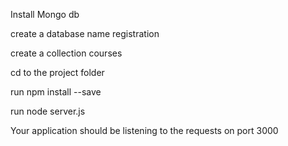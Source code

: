 Install Mongo db

create a database name registration

create a collection courses

cd to the project folder

run npm install --save

run node server.js

Your application should be listening to the requests on port 3000
